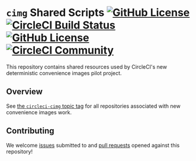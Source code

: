 # `cimg` Shared Scripts [![GitHub License](https://img.shields.io/badge/license-MIT-blue.svg)](https://raw.githubusercontent.com/CircleCI-Public/cimg-shared/master/LICENSE)[![CircleCI Build Status](https://circleci.com/gh/CircleCI-Public/cimg-shared.svg?style=shield "CircleCI Build Status")](https://circleci.com/gh/CircleCI-Public/cimg-shared) [![GitHub License](https://img.shields.io/badge/license-MIT-lightgrey.svg)](https://raw.githubusercontent.com/CircleCI-Public/cimg-base/master/LICENSE) [![CircleCI Community](https://img.shields.io/badge/community-CircleCI%20Discuss-343434.svg)](https://discuss.circleci.com/c/ecosystem/images)

This repository contains shared resources used by CircleCI's new deterministic convenience images pilot project.

## Overview

See [the `circleci-cimg` topic tag](https://github.com/search?q=topic%3Acircleci-cimg) for all repositories associated with new convenience images work.

## Contributing

We welcome [issues](https://github.com/CircleCI-Public/cimg-shared/issues) submitted to and [pull requests](https://github.com/CircleCI-Public/cimg-shared/pulls) opened against this repository!
